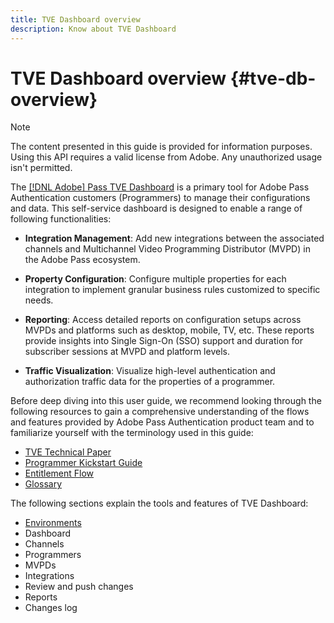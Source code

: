 ```yaml
---
title: TVE Dashboard overview
description: Know about TVE Dashboard
---
```


# TVE Dashboard overview {#tve-db-overview}

>[!NOTE]
>
>The content presented in this guide is provided for information purposes. Using this API requires a valid license from Adobe. Any unauthorized usage isn't permitted.

The [[!DNL Adobe] Pass TVE Dashboard](https://console.auth.adobe.com/) is a primary tool for Adobe Pass Authentication customers (Programmers) to manage their configurations and data. This self-service dashboard is designed to enable a range of following functionalities:

* **Integration Management**: Add new integrations between the associated channels and Multichannel Video Programming Distributor (MVPD) in the Adobe Pass ecosystem.

* **Property Configuration**: Configure multiple properties for each integration to implement granular business rules customized to specific needs.

* **Reporting**: Access detailed reports on configuration setups across MVPDs and platforms such as desktop, mobile, TV, etc. These reports provide insights into Single Sign-On (SSO) support and duration for subscriber sessions at MVPD and platform levels.

* **Traffic Visualization**: Visualize high-level authentication and authorization traffic data for the properties of a programmer. 
<!-- what are properties?-->

Before deep diving into this user guide, we recommend looking through the following resources to gain a comprehensive understanding of the flows and features provided by Adobe Pass Authentication product team and to familiarize yourself with the terminology used in this guide:

* [TVE Technical Paper](/help/authentication/technical-paper.md)
* [Programmer Kickstart Guide](/help/authentication/programmer-kickstart-guide.md)
* [Entitlement Flow](/help/authentication/entitlement-flow.md)
* [Glossary](/help/authentication/glossary.md)

The following sections explain the tools and features of TVE Dashboard:

* [Environments](/help/authentication/work-with-environments.md)
* Dashboard
* Channels
* Programmers
* MVPDs
* Integrations
* Review and push changes
* Reports
* Changes log
